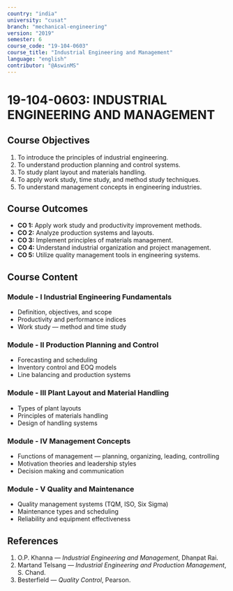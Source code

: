 ```yaml
---
country: "india"
university: "cusat"
branch: "mechanical-engineering"
version: "2019"
semester: 6
course_code: "19-104-0603"
course_title: "Industrial Engineering and Management"
language: "english"
contributor: "@AswinMS"
---
```


# 19-104-0603: INDUSTRIAL ENGINEERING AND MANAGEMENT

## Course Objectives
1. To introduce the principles of industrial engineering.
2. To understand production planning and control systems.
3. To study plant layout and materials handling.
4. To apply work study, time study, and method study techniques.
5. To understand management concepts in engineering industries.

## Course Outcomes
* **CO 1:** Apply work study and productivity improvement methods.
* **CO 2:** Analyze production systems and layouts.
* **CO 3:** Implement principles of materials management.
* **CO 4:** Understand industrial organization and project management.
* **CO 5:** Utilize quality management tools in engineering systems.

## Course Content

### Module - I Industrial Engineering Fundamentals
* Definition, objectives, and scope
* Productivity and performance indices
* Work study — method and time study

### Module - II Production Planning and Control
* Forecasting and scheduling
* Inventory control and EOQ models
* Line balancing and production systems

### Module - III Plant Layout and Material Handling
* Types of plant layouts
* Principles of materials handling
* Design of handling systems

### Module - IV Management Concepts
* Functions of management — planning, organizing, leading, controlling
* Motivation theories and leadership styles
* Decision making and communication

### Module - V Quality and Maintenance
* Quality management systems (TQM, ISO, Six Sigma)
* Maintenance types and scheduling
* Reliability and equipment effectiveness

## References
1. O.P. Khanna — *Industrial Engineering and Management*, Dhanpat Rai.
2. Martand Telsang — *Industrial Engineering and Production Management*, S. Chand.
3. Besterfield — *Quality Control*, Pearson.
